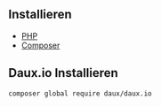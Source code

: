 ## Installieren

* [PHP](https://windows.php.net/download#php-7.4)
* [Composer](https://getcomposer.org/)

## Daux.io Installieren

```
composer global require daux/daux.io

```